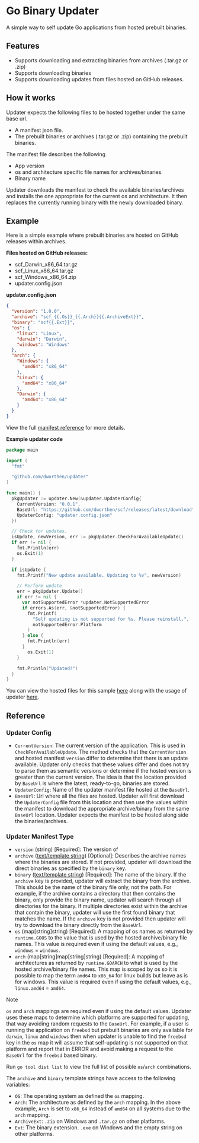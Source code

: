 # Go Binary Updater

A simple way to self update Go applications from hosted prebuilt binaries.

## Features

- Supports downloading and extracting binaries from archives (.tar.gz or .zip)
- Supports downloading binaries
- Supports downloading updates from files hosted on GitHub releases.

## How it works

Updater expects the following files to be hosted together under the same base url.

- A manifest json file.
- The prebuilt binaries or archives (.tar.gz or .zip) containing the prebuilt binaries.

The manifest file describes the following

- App version
- os and architecture specific file names for archives/binaries.
- Binary name

Updater downloads the manifest to check the available binaries/archives and installs the one appropriate for the current os and architecture. It then replaces the currently running binary with the newly downloaded binary.

## Example

Here is a simple example where prebuilt binaries are hosted on GitHub releases within archives.

**Files hosted on GitHub releases:**

- scf_Darwin_x86_64.tar.gz
- scf_Linux_x86_64.tar.gz
- scf_Windows_x86_64.zip
- updater.config.json

**updater.config.json**

```json
{
  "version": "1.0.0",
  "archive": "scf_{{.Os}}_{{.Arch}}{{.ArchiveExt}}",
  "binary": "scf{{.Ext}}",
  "os": {
    "linux": "Linux",
    "darwin": "Darwin",
    "windows": "Windows"
  },
  "arch": {
    "Windows": {
      "amd64": "x86_64"
    },
    "Linux": {
      "amd64": "x86_64"
    },
    "Darwin": {
      "amd64": "x86_64"
    }
  }
}
```

View the full [manifest reference](#updater-manifest-type) for more details.

**Example updater code**


```go
package main

import (
  "fmt"

  "github.com/dworthen/updater"
)

func main() {
  pkgUpdater := updater.New(&updater.UpdaterConfig{
    CurrentVersion: "0.0.1",
    BaseUrl: "https://github.com/dworthen/scf/releases/latest/download",
    UpdaterConfig: "updater.config.json"
  })

  // Check for updates.
  isUpdate, newVersion, err := pkgUpdater.CheckForAvailableUpdate()
  if err != nil {
    fmt.Println(err)
    os.Exit(1)
  }

  if isUpdate {
    fmt.Printf("New update available. Updating to %v", newVersion)

    // Perform update
    err = pkgUpdater.Update()
    if err != nil {
      var notSupportedError *updater.NotSupportedError
      if errors.As(err, &notSupportedError) {
        fmt.Printf(
          "Self updating is not supported for %s. Please reinstall.",
          notSupportedError.Platform
        )
      } else {
        fmt.Println(err)
      }
        os.Exit(1)
    }

    fmt.Println("Updated!")
  }
}
```

You can view the hosted files for this sample [here](https://github.com/dworthen/scf/releases/latest) along with the usage of updater [here](https://github.com/dworthen/scf/blob/main/internal/versioninfo/version.go).

## Reference

### Updater Config

- `CurrentVersion`: The current version of the application. This is used in `CheckForAvailableUpdate`. The method checks that the `CurrentVersion` and hosted manifest `version` differ to determine that there is an update available. Updater only checks that these values differ and does not try to parse them as semantic versions or determine if the hosted version is greater than the current version. The idea is that the location provided by `BaseUrl` is where the latest, ready-to-go, binaries are stored.
- `UpdaterConfig`: Name of the updater manifest file hosted at the `BaseUrl`.
- `BaesUrl`: Url where all the files are hosted. Updater will first download the `UpdaterConfig` file from this location and then use the values within the manifest to download the appropriate archive/binary from the same `BaseUrl` location. Updater expects the manifest to be hosted along side the binaries/archives.

### Updater Manifest Type

- `version` (string) [Required]: The version of
- `archive` ([text/template string](https://pkg.go.dev/text/template@go1.22.0)) [Optional]: Describes the archive names where the binaries are stored. If not provided, updater will download the direct binaries as specified by the `binary` key.
- `binary` ([text/template string](https://pkg.go.dev/text/template@go1.22.0)) [Required]: The name of the binary. If the `archive` key is provided, updater will extract the binary from the archive. This should be the name of the binary file only, not the path. For example, if the archive contains a directory that then contains the binary, only provide the binary name, updater will search through all directories for the binary. If multiple directories exist within the archive that contain the binary, updater will use the first found binary that matches the name. If the `archive` key is not provided then updater will try to download the binary directly from the `BaseUrl`.
- `os` (map[string]string) [Required]: A mapping of os names as returned by `runtime.GOOS` to the value that is used by the hosted archive/binary file names. This value is required even if using the default values, e.g., `windows` = `windows`.
- `arch` (map[string]map[string]string) [Required]: A mapping of architectures as returned by `runtime.GOARCH` to what is used by the hosted archive/binary file names. This map is scoped by os so it is possible to map the term `amd64` to `x86_64` for linux builds but leave as is for windows. This value is required even if using the default values, e.g., `linux.amd64` = `amd64`.

> [!NOTE]
> `os` and `arch` mappings are required even if using the default values. Updater uses these maps to determine which platforms are supported for updating, that way avoiding random requests to the `BaseUrl`. For example, if a user is running the application on `freebsd` but prebuilt binaries are only available for `darwin`, `linux` and `windows` then when updater is unable to find the `freebsd` key in the `os` map it will assume that self-updating is not supported on that platform and report that in ERROR and avoid making a request to the `BaseUrl` for the `freebsd` based binary.
>
> Run `go tool dist list` to view the full list of possible `os`/`arch` combinations.

The `archive` and `binary` template strings have access to the following variables:

- `OS`: The operating system as defined the `os` mapping.
- `Arch`: The architecture as defined by the `arch` mapping. In the above example, `Arch` is set to `x86_64` instead of `amd64` on all systems due to the `arch` mapping.
- `ArchiveExt`: `.zip` on Windows and `.tar.gz` on other platforms.
- `Ext`: The binary extension. `.exe` on Windows and the empty string on other platforms.
